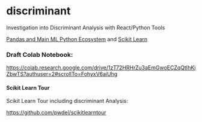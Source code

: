 # discriminant
Investigation into Discriminant Analysis with React/Python Tools

[Pandas and Main ML Python Ecosystem](https://www.scipy.org/) and [Scikit Learn](https://scikit-learn.org/stable/)

### Draft Colab Notebook:

https://colab.research.google.com/drive/1zT72HRHrZu3aEmGwoECZqQtIhKiZbwTS?authuser=2#scrollTo=FohyxV6aiUhg


#### Scikit Learn Tour

Scikit Learn Tour including discriminant Analysis:

https://github.com/pwdel/scikitlearntour
